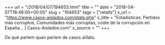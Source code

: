+++
url = "/2018/04/07/194653.html"
title = ""
date = "2018-04-07T18:46:00+00:00"
slug = "194653"
tags = ["retalls"]
x_url = "https://www.casos-aislados.com/stats.php"
x_title = "Estadísticas: Partidos más corruptos, Comunidades más corruptas, coste de la corrupción en España… | Casos-Aislados.com"
x_source = ""
+++


De què parlem quan parlem de casos aïllats.

